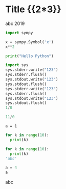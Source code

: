 # Title {{2*3}}

abc 2019

```python
import sympy
```

```python
x = sympy.Symbol('x')
x**2
```

```python
print("Hello Python")
```

```python
import sys
sys.stderr.write("123")
sys.stderr.flush()
sys.stdout.write("123")
sys.stdout.flush()
sys.stderr.write("123")
sys.stderr.flush()
sys.stdout.write("123")
sys.stdout.flush()
1/0
```

```python
11/0
```

~~~
a = 1
~~~

```python
for k in range(10):
  print(k)
```

```python
for k in range(10):
  print(k)
'abc'
```

```python
a = 4
a
```

<!--break-->

abc
